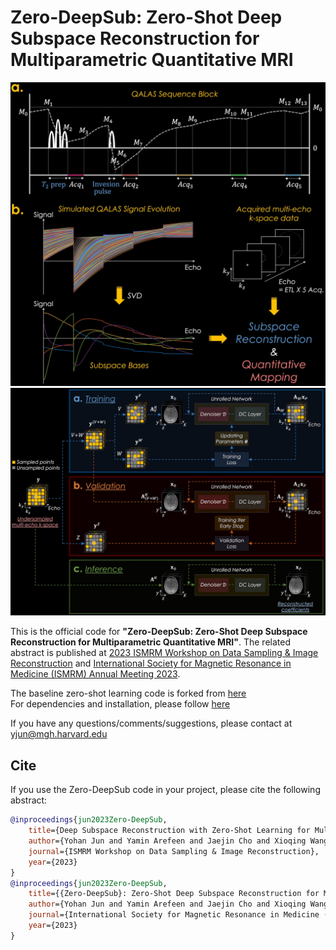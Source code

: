 # Zero-DeepSub: Zero-Shot Deep Subspace Reconstruction for Multiparametric Quantitative MRI

![Alt text](figure/Zero-DeepSub1.jpg?raw=true "Zero-DeepSub1")
![Alt text](figure/Zero-DeepSub2.jpg?raw=true "Zero-DeepSub2")

This is the official code for **"Zero-DeepSub: Zero-Shot Deep Subspace Reconstruction for Multiparametric Quantitative MRI"**.
The related abstract is published at [2023 ISMRM Workshop on Data Sampling & Image Reconstruction](https://www.ismrm.org/workshops/2023/Data/) and [International Society for Magnetic Resonance in Medicine (ISMRM) Annual Meeting 2023](https://www.ismrm.org/23m/).

The baseline zero-shot learning code is forked from [here](https://github.com/byaman14/ZS-SSL)\
For dependencies and installation, please follow [here](https://github.com/byaman14/ZS-SSL#installation)

If you have any questions/comments/suggestions, please contact at yjun@mgh.harvard.edu

## Cite
If you use the Zero-DeepSub code in your project, please cite the following abstract:

```BibTeX
@inproceedings{jun2023Zero-DeepSub,
    title={Deep Subspace Reconstruction with Zero-Shot Learning for Multiparametric Quantitative {MRI}},
    author={Yohan Jun and Yamin Arefeen and Jaejin Cho and Xioqing Wang and Michael Gee and Borjan Gagoski and and Berkin Bilgic},
    journal={ISMRM Workshop on Data Sampling & Image Reconstruction},
    year={2023}
}
@inproceedings{jun2023Zero-DeepSub,
    title={{Zero-DeepSub}: Zero-Shot Deep Subspace Reconstruction for Multiparametric Quantitative {MRI} Using {QALAS}},
    author={Yohan Jun and Yamin Arefeen and Jaejin Cho and Xioqing Wang and Michael Gee and Borjan Gagoski and and Berkin Bilgic},
    journal={International Society for Magnetic Resonance in Medicine (ISMRM) Annual Meeting},
    year={2023}
}
```
